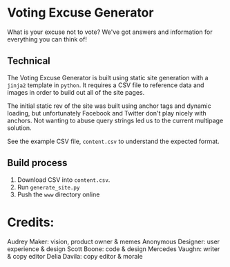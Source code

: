 # Voting Excuse Generator

What is your excuse not to vote? We've got answers and information for everything you can
think of!

## Technical

The Voting Excuse Generator is built using static site generation with a `jinja2` template
in `python`. It requires a CSV file to reference data and images in order to build out all of
the site pages.

The initial static rev of the site was built using anchor tags and dynamic loading, but
unfortunately Facebook and Twitter don't play nicely with anchors. Not wanting to abuse
query strings led us to the current multipage solution.

See the example CSV file, `content.csv` to understand the expected format.

## Build process

1. Download CSV into `content.csv`.
2. Run `generate_site.py`
3. Push the `www` directory online 

# Credits:

Audrey Maker: vision, product owner & memes
Anonymous Designer: user experience & design
Scott Boone: code & design 
Mercedes Vaughn: writer & copy editor
Delia Davila: copy editor & morale

